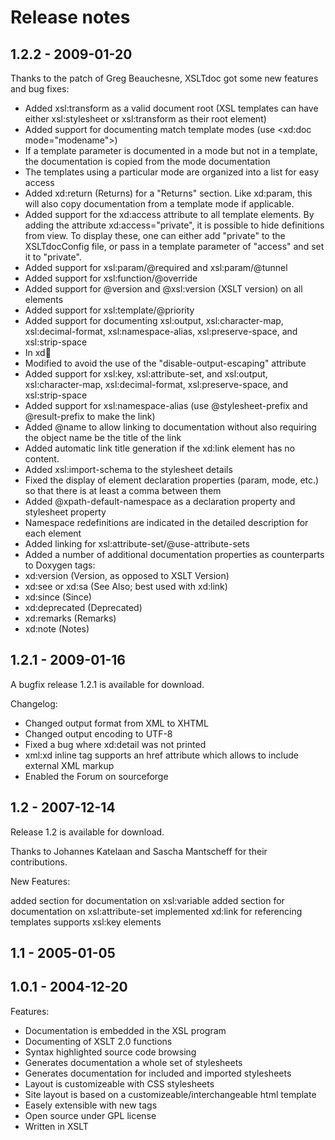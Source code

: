 # Release notes

## 1.2.2 - 2009-01-20

Thanks to the patch of Greg Beauchesne, XSLTdoc got some new features and bug 
fixes:

* Added xsl:transform as a valid document root (XSL templates can
  have either xsl:stylesheet or xsl:transform as their root
  element)
* Added support for documenting match template modes
  (use <xd:doc mode="modename">)
* If a template parameter is documented in a mode but not in a
  template, the documentation is copied from the mode documentation
* The templates using a particular mode are organized into a list
  for easy access
* Added xd:return (Returns) for a "Returns" section. Like xd:param,
  this will also copy documentation from a template mode if applicable.
* Added support for the xd:access attribute to all template elements.
  By adding the attribute xd:access="private", it is possible to hide
  definitions from view. To display these, one can either add
  "<Access>private</Access>" to the XSLTdocConfig file, or pass
  in a template parameter of "access" and set it to "private".
* Added support for xsl:param/@required and xsl:param/@tunnel
* Added support for xsl:function/@override
* Added support for @version and @xsl:version (XSLT version) on
  all elements
* Added support for xsl:template/@priority
* Added support for documenting xsl:output, xsl:character-map,
  xsl:decimal-format, xsl:namespace-alias, xsl:preserve-space, and
  xsl:strip-space
* In xd:link:
* Modified to avoid the use of the "disable-output-escaping"
  attribute
* Added support for xsl:key, xsl:attribute-set, and xsl:output,
  xsl:character-map, xsl:decimal-format, xsl:preserve-space, and
  xsl:strip-space
* Added support for xsl:namespace-alias (use @stylesheet-prefix and
  @result-prefix to make the link)
* Added @name to allow linking to documentation without also
  requiring the object name be the title of the link
* Added automatic link title generation if the xd:link element has
  no content.
* Added xsl:import-schema to the stylesheet details
* Fixed the display of element declaration properties (param, mode,
  etc.) so that there is at least a comma between them
* Added @xpath-default-namespace as a declaration property and
  stylesheet property
* Namespace redefinitions are indicated in the detailed description for
  each element
* Added linking for xsl:attribute-set/@use-attribute-sets
* Added a number of additional documentation properties as
  counterparts to Doxygen tags:
* xd:version (Version, as opposed to XSLT Version)
* xd:see or xd:sa (See Also; best used with xd:link)
* xd:since (Since)
* xd:deprecated (Deprecated)
* xd:remarks (Remarks)
* xd:note (Notes)


## 1.2.1 - 2009-01-16

A bugfix release 1.2.1 is available for download.

Changelog:

* Changed output format from XML to XHTML
* Changed output encoding to UTF-8
* Fixed a bug where xd:detail was not printed
* xml:xd inline tag supports an href attribute which allows to include external XML markup
* Enabled the Forum on sourceforge


## 1.2 - 2007-12-14

Release 1.2 is available for download.

Thanks to Johannes Katelaan and Sascha Mantscheff for their contributions.

New Features:

added section for documentation on xsl:variable
added section for documentation on xsl:attribute-set
implemented xd:link for referencing templates
supports xsl:key elements

## 1.1 - 2005-01-05


## 1.0.1 - 2004-12-20


Features:

* Documentation is embedded in the XSL program
* Documenting of XSLT 2.0 functions
* Syntax highlighted source code browsing
* Generates documentation a whole set of stylesheets
* Generates documentation for included and imported stylesheets
* Layout is customizeable with CSS stylesheets
* Site layout is based on a customizeable/interchangeable html template
* Easely extensible with new tags
* Open source under GPL license
* Written in XSLT
